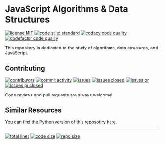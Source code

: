 # JavaScript Algorithms & Data Structures

[![license MIT][1]][2] [![code stile: standard][3]][4]
[![codacy code quality][5]][6] [![codefactor code quality][7]][8]

This repository is dedicated to the study of algorithms, data structures, and JavaScript.

## Contributing

[![contributors][25]][26] [![commit activity][27]][28] [![issues][29]][30]
[![issues closed][31]][32] [![issues pr][33]][34] [![issues pr closed][35]][36]

Code reviews and pull requests are always welcome!

## Similar Resources

You can find the Python version of this reposotiry [here][101].

---

[![total lines][51]][52] [![code size][53]][54] [![repo size][55]][56]

[1]: https://img.shields.io/github/license/jcpedroza/algorithms-and-data-structures-js
[2]: https://en.wikipedia.org/wiki/MIT_License
[3]: https://img.shields.io/badge/code_style-standard-brightgreen.svg
[4]: https://standardjs.com
[5]: https://app.codacy.com/project/badge/Grade/bfbdad3f96c94ce793e9453745d95fd7
[6]: https://www.codacy.com/gh/JCPedroza/algorithms-and-data-structures-js/dashboard?utm_source=github.com&amp;utm_medium=referral&amp;utm_content=JCPedroza/algorithms-and-data-structures-js&amp;utm_campaign=Badge_Grade
[7]: https://www.codefactor.io/repository/github/jcpedroza/algorithms-and-data-structures-js/badge
[8]: https://www.codefactor.io/repository/github/jcpedroza/algorithms-and-data-structures-js

[25]: https://img.shields.io/github/contributors/JCPedroza/algorithms-and-data-structures-js
[26]: https://img.shields.io/github/contributors/JCPedroza/algorithms-and-data-structures-js
[27]: https://img.shields.io/github/commit-activity/m/JCPedroza/algorithms-and-data-structures-js
[28]: https://img.shields.io/github/commit-activity/m/JCPedroza/algorithms-and-data-structures-js
[29]: https://img.shields.io/github/issues-raw/JCPedroza/algorithms-and-data-structures-js
[30]: https://img.shields.io/github/issues-raw/JCPedroza/algorithms-and-data-structures-js
[31]: https://img.shields.io/github/issues-closed-raw/JCPedroza/algorithms-and-data-structures-js
[32]: https://img.shields.io/github/issues-closed-raw/JCPedroza/algorithms-and-data-structures-js
[33]: https://img.shields.io/github/issues-pr-raw/JCPedroza/algorithms-and-data-structures-js
[34]: https://img.shields.io/github/issues-pr-raw/JCPedroza/algorithms-and-data-structures-js
[35]: https://img.shields.io/github/issues-pr-closed-raw/JCPedroza/algorithms-and-data-structures-js
[36]: https://img.shields.io/github/issues-pr-closed-raw/JCPedroza/algorithms-and-data-structures-js

[51]: https://img.shields.io/tokei/lines/github/jcpedroza/algorithms-and-data-structures-js
[52]: https://img.shields.io/tokei/lines/github/jcpedroza/algorithms-and-data-structures-js
[53]: https://img.shields.io/github/languages/code-size/jcpedroza/algorithms-and-data-structures-js
[54]: https://img.shields.io/github/languages/code-size/jcpedroza/algorithms-and-data-structures-js
[55]: https://img.shields.io/github/repo-size/jcpedroza/algorithms-and-data-structures-js
[56]: https://img.shields.io/github/repo-size/jcpedroza/algorithms-and-data-structures-js

[101]: https://github.com/JCPedroza/algorithms-and-data-structures-py
